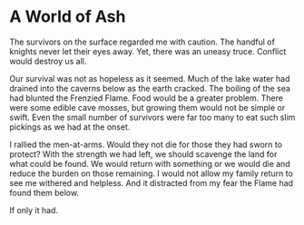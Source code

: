 # A World of Ash

The survivors on the surface regarded me with caution. The handful of knights never let their eyes away. Yet, there was an uneasy truce. Conflict would destroy us all.

Our survival was not as hopeless as it seemed. Much of the lake water had drained into the caverns below as the earth cracked. The boiling of the sea had blunted the Frenzied Flame. Food would be a greater problem. There were some edible cave mosses, but growing them would not be simple or swift. Even the small number of survivors were far too many to eat such slim pickings as we had at the onset.

I rallied the men-at-arms. Would they not die for those they had sworn to protect? With the strength we had left, we should scavenge the land for what could be found. We would return with something or we would die and reduce the burden on those remaining. I would not allow my family return to see me withered and helpless. And it distracted from my fear the Flame had found them below.

If only it had.
